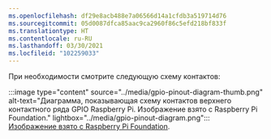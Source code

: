 ```yaml
---
ms.openlocfilehash: df29e8acb488e7a06566d14a1cfdb3a519714d76
ms.sourcegitcommit: 05d0087dfca85aac9ca2960f86c5efd218bf833f
ms.translationtype: HT
ms.contentlocale: ru-RU
ms.lasthandoff: 03/30/2021
ms.locfileid: "102259033"
---
```

<!--markdownlint-disable DOCSMD011 -->
При необходимости смотрите следующую схему контактов:

:::image type="content" source="../media/gpio-pinout-diagram-thumb.png" alt-text="Диаграмма, показывающая схему контактов верхнего контактного ряда GPIO Raspberry Pi. Изображение взято с Raspberry Pi Foundation." lightbox="../media/gpio-pinout-diagram.png":::<br />[Изображение взято с Raspberry Pi Foundation](https://www.raspberrypi.org/documentation/usage/gpio/).
